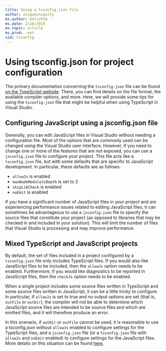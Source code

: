 ```yaml
---
title: Using a tsconfig.json file
author: uniqueiniquity
ms.author: belichtm
ms.date: 2/28/2019
ms.topic: article
ms.prod: .net
uid: tsconfig
---
```


# Using tsconfig.json for project configuration

The primary documentation concerning the `tsconfig.json` file can be found [on the TypeScript website](http://www.typescriptlang.org/docs/handbook/tsconfig-json.html).
There, you can find details on the file format, the available compiler options, and more.
Here, we will provide some tips for using the `tsconfig.json` file that might be helpful when using TypeScript in Visual Studio.

## Configuring JavaScript using a jsconfig.json file

Generally, you can edit JavaScript files in Visual Studio without needing a configuration file. Most of the options that are commonly used can be changed using the Visual Studio user interface. However, if you need to change one or more of the features that are not exposed, you can use a `jsconfig.json` file to configure your project. This file acts like a `tsconfig.json` file, but with some defaults that are specific to JavaScript development. In particular, these defaults are as follows:

- `allowJs` is enabled
- `maxNodeModuleJsDepth` is set to 2
- `skipLibCheck` is enabled
- `noEmit` is enabled

If you have a significant number of JavaScript files in your project and are experiencing performance issues related to editing JavaScript files, it can sometimes be advantageous to use a `jsconfig.json` file to specify the source files that constitute your project (as opposed to libraries that may be checked in and included in your solution). This will limit the number of files that Visual Studio is processing and may improve performance.

## Mixed TypeScript and JavaScript projects

By default, the set of files included in a project configured by a `tsconfig.json` file only includes TypeScript files. If you would also like JavaScript files to be included, then the `allowJs` option needs to be enabled. Furthermore, if you would like diagnostics to be reported in JavaScript files, then the `checkJs` option needs to be enabled.

When a single project includes some source files written in TypeScript and some source files written in JavaScript, it can be a little tricky to configure.
In particular, if `allowJs` is set to true and no output options are set (that is, `outFile` or `outDir`), the compiler will not be able to determine which JavaScript source files are intended to be source files and which are emitted files, and it will therefore produce an error.

In this scenario, if `outDir` or `outFile` cannot be used, it is reasonable to use a tsconfig.json without `allowJs` enabled to configure settings for the TypeScript files, and a `jsconfig.json` file (or a `tsconfig.json` file with `allowJs` and `noEmit` enabled) to configure settings for the JavaScript files. More details on this situation can be found [here](https://github.com/Microsoft/TypeScript/wiki/FAQ#why-am-i-getting-the-error-ts5055-cannot-write-file-xxxjs-because-it-would-overwrite-input-file-when-using-javascript-files).
